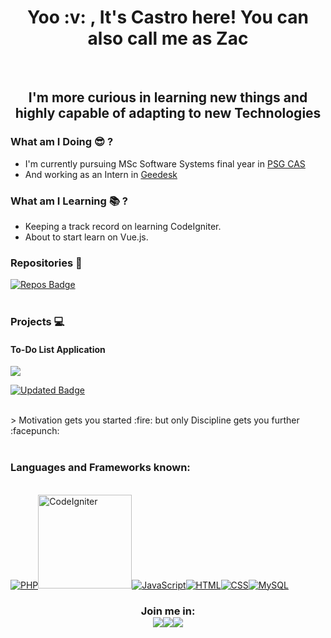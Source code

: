 <h1 align=center> Yoo :v: , It's Castro here! You can also call me as Zac </h1> 
<br />
<h2 align=center> I'm more curious in learning new things and highly capable of adapting to new Technologies</h2>

### What am I Doing :sunglasses: ?
- I'm currently pursuing MSc Software Systems final year in <a href="https://www.psgcas.ac.in/" target="_blank">PSG CAS</a>
- And working as an Intern in <a href="https://geedesk.com/" target="_blank">Geedesk</a>

### What am I Learning :books: ?
- Keeping a track record on learning CodeIgniter.
- About to start learn on Vue.js.

### Repositories :floppy_disk: 

[![Repos Badge](https://badges.pufler.dev/repos/Castro456)](https://badges.pufler.dev)
<br />
<br />

### Projects :computer:
#### To-Do List Application 
<a href="https://github.com/Castro456/CodeIgniter-to-do">
<img src="https://img.shields.io/badge/To--Do%20List-php-blue"> </a>

[![Updated Badge](https://badges.pufler.dev/updated/Castro456/CodeIgniter-to-do)](https://badges.pufler.dev)
<br />

<br />
> Motivation gets you started :fire: but only Discipline gets you further :facepunch:
<br />
<br />

### Languages and Frameworks known:
<br />
<a href="https://www.php.net" target="_blank"><img title="PHP"src="https://img.icons8.com/officel/150/000000/php-logo.png"/></a><a href="https://www.codeigniter.com" target="_blank"><img title="CodeIgniter" height="150" width="150" src="https://cdn.svgporn.com/logos/codeigniter.svg" /></a><a href="https://www.javascript.com" target="_blank"><img title="JavaScript" src="https://img.icons8.com/color/150/000000/javascript.png"/></a><a href="https://html.com" target="_blank"><img title="HTML" src="https://img.icons8.com/color/150/000000/html-5--v1.png"/></a><a href="https://www.w3.org/Style/CSS/Overview.en.html" target="_blank"><img title="CSS" src="https://img.icons8.com/color/150/000000/css3.png"/></a><a href="https://www.mysql.com" target="_blank"><img title="MySQL" src="https://img.icons8.com/color/150/000000/mysql-logo.png"/></a>
<br />





<h3 align=center> Join me in: 
<br />
<a href="https://www.linkedin.com/in/castro-m-s-32660917b/" target="_blank"><img src="https://img.icons8.com/color/48/000000/linkedin.png"/></a><a href="https://twitter.com/castro_zac" target="_blank"><img src="https://img.icons8.com/fluent/48/000000/twitter.png"/></a><a href="https://www.instagram.com/castro_zac/" target="_blank"><img src="https://img.icons8.com/color/48/000000/instagram-new--v1.png"/></a>
</h3>

